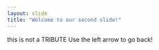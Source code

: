 ```yaml
---
layout: slide
title: "Welcome to our second slide!"
---
```

this is not a TRIBUTE
Use the left arrow to go back!
